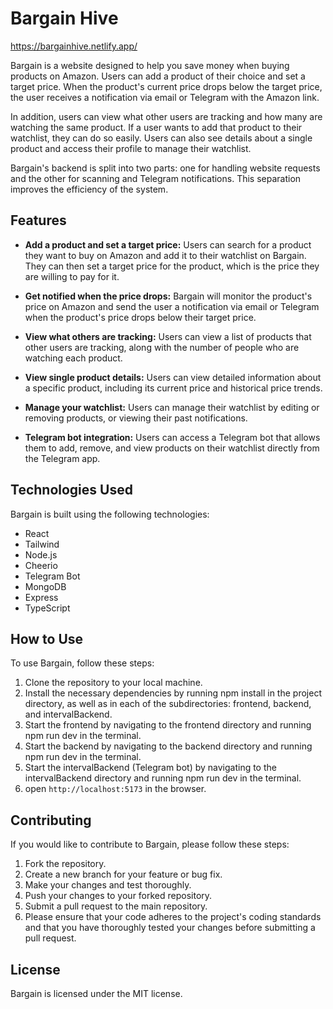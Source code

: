# Bargain Hive

https://bargainhive.netlify.app/

Bargain is a website designed to help you save money when buying products on Amazon. Users can add a product of their choice and set a target price. When the product's current price drops below the target price, the user receives a notification via email or Telegram with the Amazon link.

In addition, users can view what other users are tracking and how many are watching the same product. If a user wants to add that product to their watchlist, they can do so easily. Users can also see details about a single product and access their profile to manage their watchlist.

Bargain's backend is split into two parts: one for handling website requests and the other for scanning and Telegram notifications. This separation improves the efficiency of the system.

## Features

- **Add a product and set a target price:** Users can search for a product they want to buy on Amazon and add it to their watchlist on Bargain. They can then set a target price for the product, which is the price they are willing to pay for it.

- **Get notified when the price drops:** Bargain will monitor the product's price on Amazon and send the user a notification via email or Telegram when the product's price drops below their target price.

- **View what others are tracking:** Users can view a list of products that other users are tracking, along with the number of people who are watching each product.

- **View single product details:** Users can view detailed information about a specific product, including its current price and historical price trends.

- **Manage your watchlist:** Users can manage their watchlist by editing or removing products, or viewing their past notifications.

- **Telegram bot integration:** Users can access a Telegram bot that allows them to add, remove, and view products on their watchlist directly from the Telegram app.

## Technologies Used

Bargain is built using the following technologies:

- React
- Tailwind
- Node.js
- Cheerio
- Telegram Bot
- MongoDB
- Express
- TypeScript

## How to Use

To use Bargain, follow these steps:

1. Clone the repository to your local machine.
2. Install the necessary dependencies by running npm install in the project directory, as well as in each of the subdirectories: frontend, backend, and intervalBackend.
3. Start the frontend by navigating to the frontend directory and running npm run dev in the terminal.
4. Start the backend by navigating to the backend directory and running npm run dev in the terminal.
5. Start the intervalBackend (Telegram bot) by navigating to the intervalBackend directory and running npm run dev in the terminal.
6. open `http://localhost:5173` in the browser.

## Contributing

If you would like to contribute to Bargain, please follow these steps:

1. Fork the repository.
2. Create a new branch for your feature or bug fix.
3. Make your changes and test thoroughly.
4. Push your changes to your forked repository.
5. Submit a pull request to the main repository.
6. Please ensure that your code adheres to the project's coding standards and that you have thoroughly tested your changes before submitting a pull request.

## License

Bargain is licensed under the MIT license.
